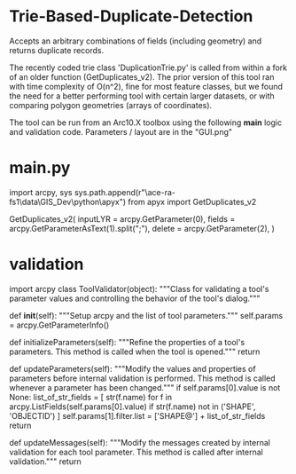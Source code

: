 # Trie-Based-Duplicate-Detection
Accepts an arbitrary combinations of fields (including geometry) and returns duplicate records.

The recently coded trie class 'DuplicationTrie.py' is called from within a fork of an older function (GetDuplicates_v2). The prior version of this tool ran with time complexity of O(n^2), fine for most feature classes, but we found the need for a better performing tool with certain larger datasets, or with comparing polygon geometries (arrays of coordinates).

The tool can be run from an Arc10.X toolbox using the following __main__ logic and validation code. Parameters / layout are in the "GUI.png"

# __main__.py

import arcpy, sys
sys.path.append(r"\\ace-ra-fs1\data\GIS\_Dev\python\apyx")
from apyx import GetDuplicates_v2

GetDuplicates_v2(   inputLYR = arcpy.GetParameter(0),
                    fields = arcpy.GetParameterAsText(1).split(";"),
                    delete = arcpy.GetParameter(2),
                    )

# __validation__

import arcpy
class ToolValidator(object):
  """Class for validating a tool's parameter values and controlling
  the behavior of the tool's dialog."""

  def __init__(self):
    """Setup arcpy and the list of tool parameters."""
    self.params = arcpy.GetParameterInfo()

  def initializeParameters(self):
    """Refine the properties of a tool's parameters.  This method is
    called when the tool is opened."""
    return

  def updateParameters(self):
    """Modify the values and properties of parameters before internal
    validation is performed.  This method is called whenever a parameter
    has been changed."""
    if self.params[0].value is not None:
      list_of_str_fields = [
	      str(f.name) for f in arcpy.ListFields(self.params[0].value)
	      if str(f.name) not in ('SHAPE', 'OBJECTID')
	    ]
	    self.params[1].filter.list = ['SHAPE@'] + list_of_str_fields
    return

  def updateMessages(self):
    """Modify the messages created by internal validation for each tool
    parameter.  This method is called after internal validation."""
    return

